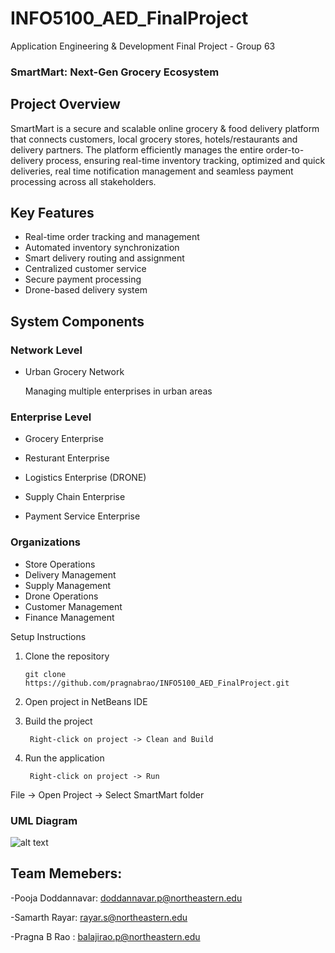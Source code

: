 # INFO5100_AED_FinalProject

Application Engineering &amp; Development Final Project - Group 63


### SmartMart: Next-Gen Grocery Ecosystem



## Project Overview
SmartMart is a secure and scalable online grocery & food delivery platform that connects customers, local grocery stores, hotels/restaurants and delivery partners. The platform efficiently manages the entire order-to-delivery process, ensuring real-time inventory tracking, optimized and quick deliveries, real time notification management  and seamless payment processing across all stakeholders.




## Key Features

- Real-time order tracking and management
- Automated inventory synchronization
- Smart delivery routing and assignment
- Centralized customer service
- Secure payment processing
- Drone-based delivery system


## System Components
### Network Level
- Urban Grocery Network

    Managing multiple enterprises in urban areas



### Enterprise Level

- Grocery Enterprise

- Resturant Enterprise

- Logistics Enterprise (DRONE)

- Supply Chain Enterprise

- Payment Service Enterprise





### Organizations

- Store Operations
- Delivery Management
- Supply Management
- Drone Operations
- Customer Management
- Finance Management

Setup Instructions

1. Clone the repository

       git clone https://github.com/pragnabrao/INFO5100_AED_FinalProject.git



2. Open project in NetBeans IDE

3. Build the project

        Right-click on project -> Clean and Build


4. Run the application

        Right-click on project -> Run




File -> Open Project -> Select SmartMart folder

### UML Diagram 
![alt text](image.png)



## Team Memebers:


-Pooja Doddannavar: doddannavar.p@northeastern.edu

-Samarth Rayar: rayar.s@northeastern.edu

-Pragna B Rao : balajirao.p@northeastern.edu